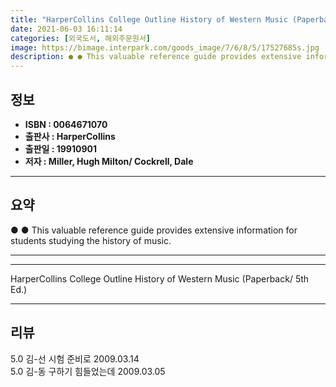 ```yaml
---
title: "HarperCollins College Outline History of Western Music (Paperback/ 5th Ed.)"
date: 2021-06-03 16:11:14
categories: [외국도서, 해외주문원서]
image: https://bimage.interpark.com/goods_image/7/6/8/5/17527685s.jpg
description: ● ● This valuable reference guide provides extensive information for students studying the history of music.
---
```


## **정보**

- **ISBN : 0064671070**
- **출판사 : HarperCollins**
- **출판일 : 19910901**
- **저자 : Miller, Hugh Milton/ Cockrell, Dale**

------



## **요약**

●  ●  This valuable reference guide provides extensive information for students studying the history of music.

------



------


HarperCollins College Outline History of Western Music (Paperback/ 5th Ed.) 

------


## **리뷰** 

5.0 김-선 시험 준비로 2009.03.14 <br/>5.0 김-동 구하기 힘들었는데 2009.03.05 <br/>